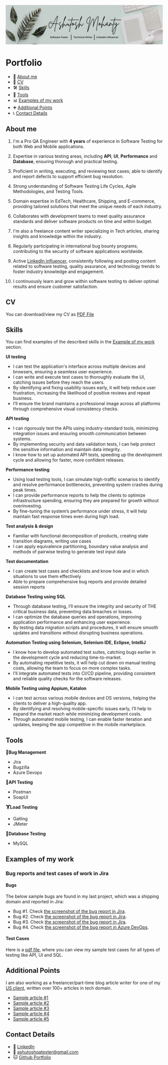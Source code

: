 ![1723309318762](1723309318762.jpg)
# Portfolio
- 👤 [About me](#about-me)
- 📄 [CV](#cv)
- 🛠️ [Skills](#skills)
- 🧰 [Tools](#tools)
- 📊 [Examples of my work](#examples-of-my-work)
- ➕ [Additional Points](#additional-points)
- 📞 [Contact Details](#contact-details)

 
## About me
1. I'm a Pro QA Engineer with **4 years** of experience in Software Testing for both Web and Mobile applications.

2. Expertise in various testing areas, including **API**, **UI**, **Performance** and **Database**, ensuring thorough and practical testing.

3. Proficient in writing, executing, and reviewing test cases; able to identify and report defects to support efficient bug resolution.

4. Strong understanding of Software Testing Life Cycles, Agile Methodologies, and Testing Tools.

5. Domain expertise in EdTech, Healthcare, Shipping, and E-commerce, providing tailored solutions that meet the unique needs of each industry.

6. Collaborates with development teams to meet quality assurance standards and deliver software products on time and within budget.

7. I'm also a freelance content writer specializing in Tech articles, sharing insights and knowledge within the industry.

8. Regularly participating in international bug bounty programs, contributing to the security of software applications worldwide.

9. Active [LinkedIn influencer](https://www.linkedin.com/in/ashutosh-m-776905259/), consistently following and posting content related to software testing, quality assurance, and technology trends to foster industry knowledge and engagement.

10. I continuously learn and grow within software testing to deliver optimal results and ensure customer satisfaction.
## CV
You can download/view my CV as [PDF File](https://drive.google.com/file/d/1NBc3MRE4p3ghdxgm7DsKpSUhryHjjR6H/view?usp=drive_link)
## Skills
You can find examples of the described skills in the [Example of my work](#examples-of-my-work) section.

__UI testing__
  * I can test the application's interface across multiple devices and browsers, ensuring a seamless user experience.
  * I can write and execute test cases to thoroughly evaluate the UI, catching issues before they reach the users.
  * By identifying and fixing usability issues early, it will help reduce user frustration, increasing the likelihood of positive reviews and repeat business.
  * I’ll ensure the brand maintains a professional image across all platforms through comprehensive visual consistency checks.

__API testing__
  * I can rigorously test the APIs using industry-standard tools, minimizing integration issues and ensuring smooth communication between systems.
  * By implementing security and data validation tests, I can help protect the sensitive information and maintain data integrity.
  * I know how to set up automated API tests, speeding up the development cycle and allowing for faster, more confident releases.

__Performance testing__
  * Using load testing tools, I can simulate high-traffic scenarios to identify and resolve performance bottlenecks, preventing system crashes during peak times.
  * I can provide performance reports to help the clients to optimize infrastructure spending, ensuring they are prepared for growth without overinvesting.
  * By fine-tuning the system’s performance under stress, it will help maintain fast response times even during high load.

__Test analysis & design__
  * Familiar with functional decomposition of products, creating state transition diagrams, writing use cases
  * I can apply equivalence partitioning, boundary value analysis and methods of pairwise testing to generate test input data

__Test documentation__
  * I can create test cases and checklists and know how and in which situations to use them effectively
  * Able to prepare comprehensive bug reports and provide detailed session reports

__Database Testing using SQL__
  * Through database testing, I’ll ensure the integrity and security of THE critical business data, preventing data breaches or losses.
  * I can optimize the database queries and operations, improving application performance and enhancing user experience.
  * By testing data migration scripts and procedures, it will ensure smooth updates and transitions without disrupting business operations.

__Automation Testing using Selenium, Selenium IDE, Eclipse, IntelliJ__
  * I know how to develop automated test suites, catching bugs earlier in the development cycle and reducing time-to-market.
  * By automating repetitive tests, it will help cut down on manual testing costs, allowing the team to focus on more complex tasks.
  * I’ll integrate automated tests into CI/CD pipeline, providing consistent and reliable quality checks for the software releases.

__Mobile Testing using Appium, Katalon__
  * I can test across various mobile devices and OS versions, helping the clients to deliver a high-quality app.
  * By identifying and resolving mobile-specific issues early, I’ll help to expand the market reach while minimizing development costs.
  * Through automated mobile testing, I can enable faster iteration and updates, keeping the app competitive in the mobile marketplace.
    
## Tools

__🐛Bug Management__
  * Jira
  * Bugzilla
  * Azure Devops
    
__🧬API Testing__
  * Postman
  * SoapUI
    
__🏋️Load Testing__
  * Gatling
  * JMeter
    
__💾Database Testing__
  * MySQL

    
## Examples of my work
### Bug reports and test cases of work in Jira
#### Bugs
The below sample bugs are found in my last project, which was a shipping domain and reported in Jira:
  * Bug #1. Check [the screenshot of the bug report in Jira](https://drive.google.com/file/d/1MF5nk3PN2rTo6es-ggwOkSqdpWVecqx4/view?usp=sharing).
  * Bug #2. Check [the screenshot of the bug report in Jira](https://drive.google.com/file/d/1cxSpuiq7fJdJ6vMsxDxBJ4zhgB_viHsC/view?usp=sharing).
  * Bug #3. Check [the screenshot of the bug report in Jira](https://drive.google.com/file/d/1Lzp0OVHE31IOOE_lTtLB_0HGdXvOS7ie/view?usp=sharing).
  * Bug #4. Check [the screenshot of the bug report in Azure DevOps](https://drive.google.com/file/d/1fk3bcbl1xE30lTPcUKn9MsKEGv1bPFjh/view?usp=sharing).
#### Test Cases
Here is a [pdf file](https://drive.google.com/file/d/1zvLkq5kLjTCiXM7apNjEXdVb1q9SAZMO/view?usp=drive_link), where you can view my sample test cases for all types of testing like API, UI and SQL.
## Additional Points
I am also working as a freelancer/part-time blog article writer for one of my [US client](https://automatenow.io/), written over 100+ articles in tech domain.
  * [Sample article #1](https://automatenow.io/what-is-automated-testing/)
  * [Sample article #2](https://automatenow.io/api-design-development-with-postman/)
  * [Sample article #3](https://automatenow.io/what-is-git/)
  * [Sample article #4](https://automatenow.io/session-not-created-exception-in-selenium-resolved/)
  * [Sample article #5](https://automatenow.io/gatling-performance-testing/)

## Contact Details
* 🔗 [LinkedIn](https://www.linkedin.com/in/ashutosh-m-776905259/)
* 📧 [ashutoshqatester@gmail.com](mailto:ashutoshmohantyod@gmail.com)
* 🐱 [Github Portfolio](https://github.com/qa-Ashut0sh/Portfolio#portfolio)
